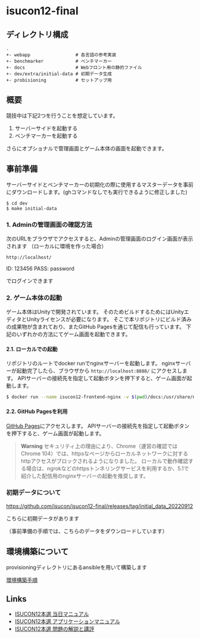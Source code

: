 # isucon12-final

## ディレクトリ構成

```
.
+- webapp                 # 各言語の参考実装
+- benchmarker            # ベンチマーカー
+- docs                   # Webフロント用の静的ファイル
+- dev/extra/initial-data # 初期データ生成
+- probisioning           # セットアップ用

```

## 概要

競技中は下記2つを行うことを想定しています。

1. サーバーサイドを起動する
2. ベンチマーカーを起動する

さらにオプショナルで管理画面とゲーム本体の画面を起動できます。

## 事前準備

サーバーサイドとベンチマーカーの初期化の際に使用するマスターデータを事前にダウンロードします。(ghコマンドなしでも実行できるように修正しました)

```
$ cd dev
$ make initial-data
```

### 1. Adminの管理画面の確認方法


次のURLをブラウザでアクセスすると、Adminの管理画面のログイン画面が表示されます
（ローカルに環境を作った場合）

```
http://localhost/
```

ID: 123456
PASS: password

でログインできます

### 2. ゲーム本体の起動

ゲーム本体はUnityで開発されています。
そのためビルドするためにはUnityエディタとUnityライセンスが必要になります。
そこで本リポジトリにビルド済みの成果物が含まれており、またGitHub Pagesを通じて配信も行っています。
下記のいずれかの方法にてゲーム画面を起動できます。

#### 2.1. ローカルでの起動

リポジトリのルートでdocker runでnginxサーバーを起動します。
nginxサーバーが起動完了したら、ブラウザから `http://localhost:8888/` にアクセスします。
APIサーバーの接続先を指定して起動ボタンを押下すると、ゲーム画面が起動します。

```sh
$ docker run --name isucon12-frontend-nginx -v $(pwd)/docs:/usr/share/nginx/html:ro -p 8888:80 -d --rm nginx:stable-alpine
```

#### 2.2. GitHub Pagesを利用

[GitHub Pages](https://isucon.github.io/isucon12-final/)にアクセスします。
APIサーバーの接続先を指定して起動ボタンを押下すると、ゲーム画面が起動します。

> **Warning**
セキュリティ上の理由により、Chrome（運営の確認ではChrome 104）では、httpsなページからローカルネットワークに対するhttpアクセスがブロックされるようになりました。
ローカルで動作確認する場合は、ngrokなどのhttpsトンネリングサービスを利用するか、5.1で紹介した配信用のnginxサーバーの起動を推奨します。

### 初期データについて
https://github.com/isucon/isucon12-final/releases/tag/initial_data_20220912

こちらに初期データがあります

（事前準備の手順では、こちらのデータをダウンロードしています）

## 環境構築について

provisioningディレクトリにあるansibleを用いて構築します

[環境構築手順](https://github.com/isucon/isucon12-final/blob/main/provisioning/packer/ansible/README.md)

## Links

- [ISUCON12本選 当日マニュアル](https://gist.github.com/shirai-suguru/770d30d16688a07ba78e0a188cd99f9f)
- [ISUCON12本選 アプリケーションマニュアル](https://gist.github.com/shirai-suguru/accb96c5f86200b5c16e1d2a8b533cc1)
- [ISUCON12本選 問題の解説と講評](https://isucon.net/archives/56959385.html)
